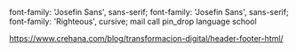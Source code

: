 <!--Google Fonts estilo letras-->
<link href="https://fonts.googleapis.com/css2?family=Josefin+Sans:ital,wght@0,400;0,700;1,500&display=swap" rel="stylesheet">
font-family: 'Josefin Sans', sans-serif;

<link rel="preconnect" href="https://fonts.googleapis.com">
<link rel="preconnect" href="https://fonts.gstatic.com" crossorigin>
<link href="https://fonts.googleapis.com/css2?family=Josefin+Sans:ital,wght@0,400;0,700;1,500&family=Righteous&display=swap" rel="stylesheet">
font-family: 'Josefin Sans', sans-serif;
font-family: 'Righteous', cursive;

<!--Google icono estilos-->
<link rel="stylesheet" href="https://fonts.googleapis.com/css2?family=Material+Symbols+Outlined:opsz,wght,FILL,GRAD@20..48,100..700,0..1,-50..200" />
<!--icono-->
<span class="material-symbols-outlined">
mail
</span>

<link rel="stylesheet" href="https://fonts.googleapis.com/css2?family=Material+Symbols+Outlined:opsz,wght,FILL,GRAD@20..48,100..700,0..1,-50..200" />
<!--icono-->
<span class="material-symbols-outlined">
call
</span>

<link rel="stylesheet" href="https://fonts.googleapis.com/css2?family=Material+Symbols+Outlined:opsz,wght,FILL,GRAD@20..48,100..700,0..1,-50..200" />
<!--icono-->
<span class="material-symbols-outlined">
pin_drop
</span>

<link rel="stylesheet" href="https://fonts.googleapis.com/css2?family=Material+Symbols+Outlined:opsz,wght,FILL,GRAD@48,400,0,0" />
<!--icono-->
<span class="material-symbols-outlined">
language
</span>

<link rel="stylesheet" href="https://fonts.googleapis.com/css2?family=Material+Symbols+Outlined:opsz,wght,FILL,GRAD@20..48,100..700,0..1,-50..200" />
<!--icono-->
<span class="material-symbols-outlined">
school
</span>

<!--link informacion estructura de html-->
https://www.crehana.com/blog/transformacion-digital/header-footer-html/